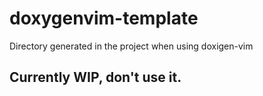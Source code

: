 # doxygenvim-template
Directory generated in the project when using doxigen-vim

## Currently WIP, don't use it.
